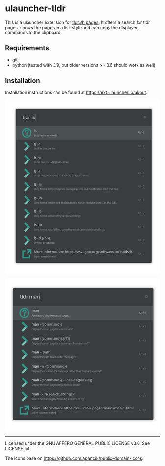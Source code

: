# ulauncher-tldr

This is a ulauncher extension for [tldr.sh pages](https://tldr.sh/). It offers a search for tldr pages, shows the pages
in a list-style and can copy the displayed commands to the clipboard.

## Requirements 

* git
* python (tested with 3.9, but older versions >= 3.6 should work as well)

## Installation

Installation instructions can be found at https://ext.ulauncher.io/about. 

![tldr ls](https://github.com/dhelmr/ulauncher-tldr/blob/master/doc/screenshot_ls.png?raw=true)

![tldr man](https://github.com/dhelmr/ulauncher-tldr/blob/master/doc/screenshot_man.png?raw=true)

---

Licensed under the GNU AFFERO GENERAL PUBLIC LICENSE v3.0. See LICENSE.txt.

The icons base on https://github.com/apancik/public-domain-icons.
